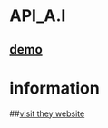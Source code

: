 # API_A.I 
## [demo](https://raw.githack.com/toan06/EZ/main/dev/AI_api.html)
# information
##[visit they website](https://api.monkedev.com/)
